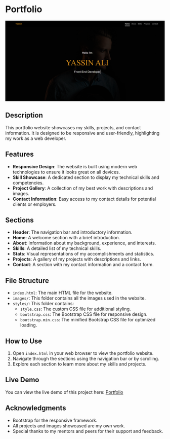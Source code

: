 # Portfolio

![Portfolio](portfolio.png)

## Description
This portfolio website showcases my skills, projects, and contact information. It is designed to be responsive and user-friendly, highlighting my work as a web developer.

## Features
- **Responsive Design**: The website is built using modern web technologies to ensure it looks great on all devices.
- **Skill Showcase**: A dedicated section to display my technical skills and competencies.
- **Project Gallery**: A collection of my best work with descriptions and images.
- **Contact Information**: Easy access to my contact details for potential clients or employers.

## Sections
- **Header**: The navigation bar and introductory information.
- **Home**: A welcome section with a brief introduction.
- **About**: Information about my background, experience, and interests.
- **Skills**: A detailed list of my technical skills.
- **Stats**: Visual representations of my accomplishments and statistics.
- **Projects**: A gallery of my projects with descriptions and links.
- **Contact**: A section with my contact information and a contact form.

## File Structure
- `index.html`: The main HTML file for the website.
- `images/`: This folder contains all the images used in the website.
- `styles/`: This folder contains:
  - `style.css`: The custom CSS file for additional styling.
  - `bootstrap.css`: The Bootstrap CSS file for responsive design.
  - `bootstrap.min.css`: The minified Bootstrap CSS file for optimized loading.

## How to Use
1. Open `index.html` in your web browser to view the portfolio website.
2. Navigate through the sections using the navigation bar or by scrolling.
3. Explore each section to learn more about my skills and projects.

## Live Demo
You can view the live demo of this project here: [Portfolio](https://yassenali.github.io/Portfolio2/)

## Acknowledgments
- Bootstrap for the responsive framework.
- All projects and images showcased are my own work.
- Special thanks to my mentors and peers for their support and feedback.
